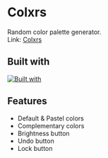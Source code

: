 # Colxrs
Random color palette generator.
\
Link: [Colxrs](https://colxrs.haocdan.com/)

## Built with
[![Built with](https://skillicons.dev/icons?i=js,html,css)](https://skillicons.dev)

## Features
- Default & Pastel colors
- Complementary colors
- Brightness button
- Undo button
- Lock button
